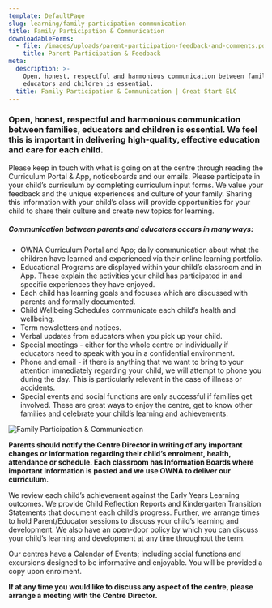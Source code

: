 ```yaml
---
template: DefaultPage
slug: learning/family-participation-communication
title: Family Participation & Communication
downloadableForms:
  - file: /images/uploads/parent-participation-feedback-and-comments.pdf
    title: Parent Participation & Feedback
meta:
  description: >-
    Open, honest, respectful and harmonious communication between families,
    educators and children is essential.
  title: Family Participation & Communication | Great Start ELC
---
```

### Open, honest, respectful and harmonious communication between families, educators and children is essential. We feel this is important in delivering high-quality, effective education and care for each child.

Please keep in touch with what is going on at the centre through reading the Curriculum Portal & App, noticeboards and our emails. Please participate in your child’s curriculum by completing curriculum input forms. We value your feedback and the unique experiences and culture of your family. Sharing this information with your child’s class will provide opportunities for your child to share their culture and create new topics for learning.

##### **Communication between parents and educators occurs in many ways:**

* OWNA Curriculum Portal and App; daily communication about what the children have learned and experienced via their online learning portfolio.
* Educational Programs are displayed within your child’s classroom and in App. These explain the activities your child has participated in and specific experiences they have enjoyed.
* Each child has learning goals and focuses which are discussed with parents and formally documented.
* Child Wellbeing Schedules communicate each child’s health and wellbeing.
* Term newsletters and notices.
* Verbal updates from educators when you pick up your child.
* Special meetings - either for the whole centre or individually if educators need to speak with you in a confidential environment.
* Phone and email - if there is anything that we want to bring to your attention immediately regarding your child, we will attempt to phone you during the day. This is particularly relevant in the case of illness or accidents.
* Special events and social functions are only successful if families get involved. These are great ways to enjoy the centre, get to know other families and celebrate your child’s learning and achievements.

![Family Participation & Communication](/images/uploads/baby.jpg)

**Parents should notify the Centre Director in writing of any important changes or information regarding their child’s enrolment, health, attendance or schedule. Each classroom has Information Boards where important information is posted and we use OWNA to deliver our curriculum.**

We review each child’s achievement against the Early Years Learning outcomes. We provide Child Reflection Reports and Kindergarten Transition Statements that document each child’s progress. Further, we arrange times to hold Parent/Educator sessions to discuss your child’s learning and development. We also have an open-door policy by which you can discuss your child’s learning and development at any time throughout the term.

Our centres have a Calendar of Events; including social functions and excursions designed to be informative and enjoyable. You will be provided a copy upon enrolment.

**If at any time you would like to discuss any aspect of the centre, please arrange a meeting with the Centre Director.**

